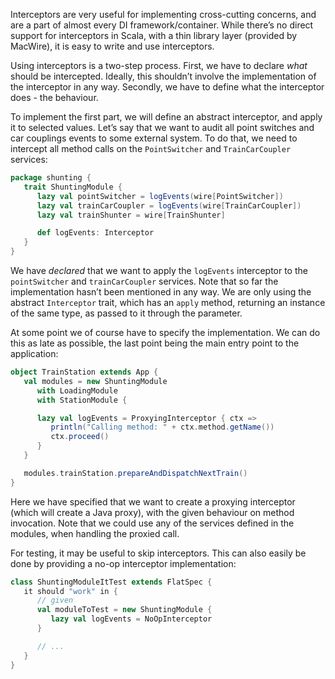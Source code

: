 
Interceptors are very useful for implementing cross-cutting concerns, and are a part of almost every DI framework/container. While there’s no direct support for interceptors in Scala, with a thin library layer (provided by MacWire), it is easy to write and use interceptors.

Using interceptors is a two-step process. First, we have to declare *what* should be intercepted. Ideally, this shouldn’t involve the implementation of the interceptor in any way. Secondly, we have to define what the interceptor does - the behaviour.

To implement the first part, we will define an abstract interceptor, and apply it to selected values. Let’s say that we want to audit all point switches and car couplings events to some external system. To do that, we need to intercept all method calls on the `PointSwitcher` and `TrainCarCoupler` services:

````scala
package shunting {
   trait ShuntingModule {
      lazy val pointSwitcher = logEvents(wire[PointSwitcher])
      lazy val trainCarCoupler = logEvents(wire[TrainCarCoupler])
      lazy val trainShunter = wire[TrainShunter] 

      def logEvents: Interceptor
   }
}
````

We have *declared* that we want to apply the `logEvents` interceptor to the `pointSwitcher` and `trainCarCoupler` services. Note that so far the implementation hasn’t been mentioned in any way. We are only using the abstract `Interceptor` trait, which has an `apply` method, returning an instance of the same type, as passed to it through the parameter.

At some point we of course have to specify the implementation. We can do this as late as possible, the last point being the main entry point to the application: 

````scala
object TrainStation extends App {
   val modules = new ShuntingModule
      with LoadingModule
      with StationModule {

      lazy val logEvents = ProxyingInterceptor { ctx =>
         println("Calling method: " + ctx.method.getName())
         ctx.proceed()
      }
   }

   modules.trainStation.prepareAndDispatchNextTrain()   
}   
````  

Here we have specified that we want to create a proxying interceptor (which will create a Java proxy), with the given behaviour on method invocation. Note that we could use any of the services defined in the modules, when handling the proxied call.

For testing, it may be useful to skip interceptors. This can also easily be done by providing a no-op interceptor implementation:

````scala
class ShuntingModuleItTest extends FlatSpec {
   it should "work" in {
      // given
      val moduleToTest = new ShuntingModule {
         lazy val logEvents = NoOpInterceptor
      }

      // ...
   }
} 
```` 